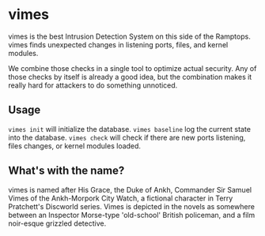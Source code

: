 # vimes

vimes is the best Intrusion Detection System on this side of the Ramptops.
vimes finds unexpected changes in listening ports, files, and kernel modules.

We combine those checks in a single tool to optimize actual security. Any of
those checks by itself is already a good idea, but the combination makes it
really hard for attackers to do something unnoticed.

## Usage

`vimes init` will initialize the database.
`vimes baseline` log the current state into the database.
`vimes check` will check if there are new ports listening, files changes, or kernel modules loaded.

## What's with the name?

vimes is named after His Grace, the Duke of Ankh, Commander Sir Samuel Vimes of
the Ankh-Morpork City Watch, a fictional character in Terry Pratchett's
Discworld series. Vimes is depicted in the novels as somewhere between an
Inspector Morse-type 'old-school' British policeman, and a film noir-esque
grizzled detective.